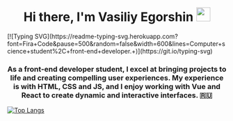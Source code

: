 <h1 align="center">Hi there, I'm Vasiliy Egorshin</a> 
<img src="https://github.com/blackcater/blackcater/raw/main/images/Hi.gif" height="32"/></h1>
[![Typing SVG](https://readme-typing-svg.herokuapp.com?font=Fira+Code&pause=500&random=false&width=600&lines=Computer+science+student%2C+front-end+developer.+)](https://git.io/typing-svg)
<h3 align="center"> As a front-end developer student, I excel at bringing projects to life and creating compelling user experiences.
My experience is with HTML, CSS and JS, and I enjoy working with Vue and React to create dynamic and interactive interfaces. 🇷🇺</h3>

[![Top Langs](https://github-readme-stats.vercel.app/api/top-langs/?username=3azil&layout=compact)](https://github.com/3azil/github-readme-stats)
